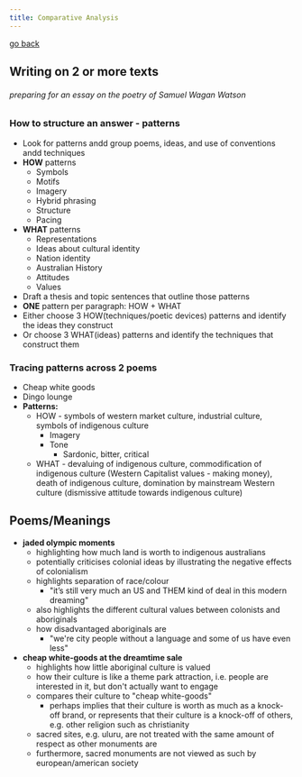 ```yaml
---
title: Comparative Analysis
---
```


[go back](11Subjects/11Chemistry.md)

## Writing on 2 or more texts
###### preparing for an essay on the poetry of Samuel Wagan Watson

### How to structure an answer - patterns
- Look for patterns andd group poems, ideas, and use of conventions andd techniques
- **HOW** patterns
	- Symbols
	- Motifs
	- Imagery
	- Hybrid phrasing
	- Structure
	- Pacing
- **WHAT** patterns
	- Representations
	- Ideas about cultural identity
	- Nation identity
	- Australian History
	- Attitudes
	- Values
- Draft a thesis and topic sentences that outline those patterns
- **ONE** pattern per paragraph: HOW + WHAT
- Either choose 3 HOW(techniques/poetic devices) patterns and identify the ideas they construct
- Or choose 3 WHAT(ideas) patterns and identify the techniques that construct them

### Tracing patterns across 2 poems
- Cheap white goods
- Dingo lounge
- **Patterns:**
	- HOW - symbols of western market culture, industrial culture, symbols of indigenous culture
		- Imagery
		- Tone
			- Sardonic, bitter, critical
	- WHAT - devaluing of indigenous culture, commodification of indigenous culture (Western Capitalist values - making money), death of indigenous culture, domination by mainstream Western culture (dismissive attitude towards indigenous culture)

## Poems/Meanings
- **jaded olympic moments**
	- highlighting how much land is worth to indigenous australians
	- potentially criticises colonial ideas by illustrating the negative effects of colonialism
	- highlights separation of race/colour
		- "it’s still very much an US and THEM kind of deal in this modern dreaming"
	- also highlights the different cultural values between colonists and aboriginals
	- how disadvantaged aboriginals are
		- "we're city people without a language and some of us have even less"
- **cheap white-goods at the dreamtime sale**
	- highlights how little aboriginal culture is valued
	- how their culture is like a theme park attraction, i.e. people are interested in it, but don't actually want to engage
	- compares their culture to "cheap white-goods"
		- perhaps implies that their culture is worth as much as a knock-off brand, or represents that their culture is a knock-off of others, e.g. other religion such as christianity
	- sacred sites, e.g. uluru, are not treated with the same amount of respect as other monuments are 
	- furthermore, sacred monuments are not viewed as such by european/american society

